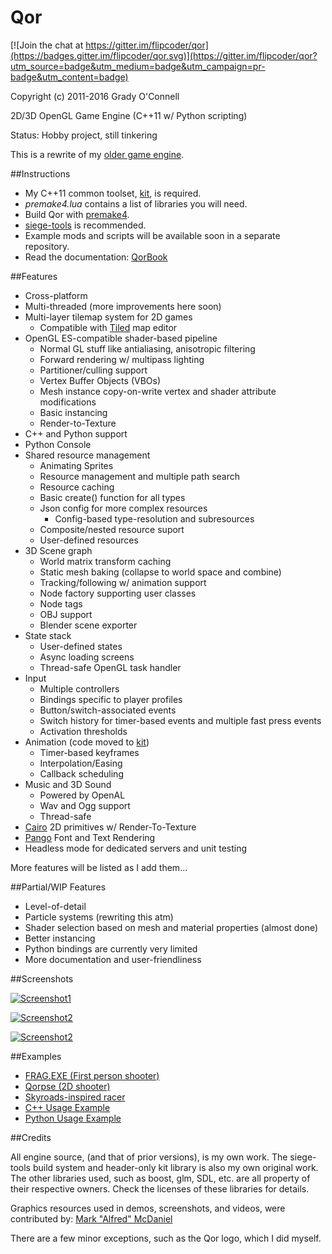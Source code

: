 Qor
===

[![Join the chat at https://gitter.im/flipcoder/qor](https://badges.gitter.im/flipcoder/qor.svg)](https://gitter.im/flipcoder/qor?utm_source=badge&utm_medium=badge&utm_campaign=pr-badge&utm_content=badge)

Copyright (c) 2011-2016 Grady O'Connell

2D/3D OpenGL Game Engine (C++11 w/ Python scripting)
    
Status: Hobby project, still tinkering

This is a rewrite of my [older game engine](https://github.com/flipcoder/qor-old).

##Instructions

- My C++11 common toolset, [kit](http://github.com/flipcoder/kit), is required.
- *premake4.lua* contains a list of libraries you will need.
- Build Qor with [premake4](http://industriousone.com/premake/download).
- [siege-tools](https://github.com/flipcoder/siege-tools) is recommended.
- Example mods and scripts will be available soon in a separate repository.
- Read the documentation: [QorBook](https://github.com/flipcoder/qor/blob/master/QorBook.md)

##Features

- Cross-platform
- Multi-threaded (more improvements here soon)
- Multi-layer tilemap system for 2D games
    - Compatible with [Tiled](http://mapeditor.org) map editor
- OpenGL ES-compatible shader-based pipeline
    - Normal GL stuff like antialiasing, anisotropic filtering
    - Forward rendering w/ multipass lighting
    - Partitioner/culling support
    - Vertex Buffer Objects (VBOs)
    - Mesh instance copy-on-write vertex and shader attribute modifications
    - Basic instancing
    - Render-to-Texture
- C++ and Python support
- Python Console
- Shared resource management
    - Animating Sprites
    - Resource management and multiple path search
    - Resource caching
    - Basic create() function for all types
    - Json config for more complex resources
        - Config-based type-resolution and subresources
    - Composite/nested resource suport
    - User-defined resources
- 3D Scene graph
    - World matrix transform caching
    - Static mesh baking (collapse to world space and combine)
    - Tracking/following w/ animation support
    - Node factory supporting user classes
    - Node tags
    - OBJ support
    - Blender scene exporter
- State stack
    - User-defined states
    - Async loading screens
    - Thread-safe OpenGL task handler
- Input
    - Multiple controllers
    - Bindings specific to player profiles
    - Button/switch-associated events
    - Switch history for timer-based events and multiple fast press events
    - Activation thresholds
- Animation (code moved to [kit](https://github.com/flipcoder/kit))
    - Timer-based keyframes
    - Interpolation/Easing
    - Callback scheduling
- Music and 3D Sound
    - Powered by OpenAL
    - Wav and Ogg support
    - Thread-safe
- [Cairo](http://cairographics.org) 2D primitives w/ Render-To-Texture
- [Pango](http://pango.org) Font and Text Rendering
- Headless mode for dedicated servers and unit testing

More features will be listed as I add them...

##Partial/WIP Features 
- Level-of-detail
- Particle systems (rewriting this atm)
- Shader selection based on mesh and material properties (almost done)
- Better instancing
- Python bindings are currently very limited
- More documentation and user-friendliness

##Screenshots

[![Screenshot1](http://i.imgur.com/zQxsEfgl.jpg)](http://i.imgur.com/zQxsEfg.jpg)

[![Screenshot2](http://i.imgur.com/XNxLRtKl.jpg)](http://i.imgur.com/XNxLRtK.jpg)

[![Screenshot2](http://i.imgur.com/VPH9ZpCl.png)](http://i.imgur.com/VPH9ZpC.jpg)


##Examples

- [FRAG.EXE (First person shooter)](https://github.com/flipcoder/FRAG.EXE)
- [Qorpse (2D shooter)](https://github.com/flipcoder/qorpse)
- [Skyroads-inspired racer](https://github.com/flipcoder/bouncingship)
- [C++ Usage Example](https://github.com/flipcoder/qor/blob/master/src/DemoState.cpp)
- [Python Usage Example](https://github.com/flipcoder/qor/blob/master/bin/mods/scriptdemo/__init__.py)


##Credits

All engine source, (and that of prior versions), is my own work.
The siege-tools build system and header-only kit library is also my own original work.
The other libraries used, such as boost, glm, SDL, etc. are all property of their respective owners.
Check the licenses of these libraries for details.

Graphics resources used in demos, screenshots, and videos, were contributed by:
[Mark "Alfred" McDaniel](http://github.com/alfredanonymous)

There are a few minor exceptions, such as the Qor logo, which I did myself.

